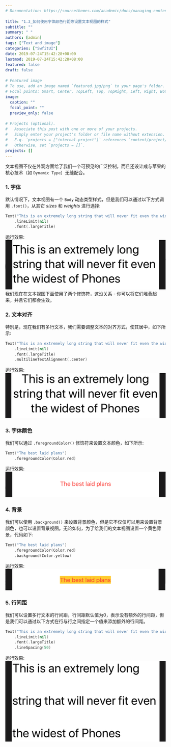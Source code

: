 ```yaml
---
# Documentation: https://sourcethemes.com/academic/docs/managing-content/

title: "1.3_如何使用字体颜色行距等设置文本视图的样式"
subtitle: ""
summary: " "
authors: [admin]
tags: ["Text and image"]
categories: ["SwfitUI"]
date: 2019-07-24T15:42:28+08:00
lastmod: 2019-07-24T15:42:28+08:00
featured: false
draft: false

# Featured image
# To use, add an image named `featured.jpg/png` to your page's folder.
# Focal points: Smart, Center, TopLeft, Top, TopRight, Left, Right, BottomLeft, Bottom, BottomRight.
image:
  caption: ""
  focal_point: ""
  preview_only: false

# Projects (optional).
#   Associate this post with one or more of your projects.
#   Simply enter your project's folder or file name without extension.
#   E.g. `projects = ["internal-project"]` references `content/project/deep-learning/index.md`.
#   Otherwise, set `projects = []`.
projects: []
---
```


<!-- more -->
文本视图不仅在外观方面给了我们一个可预见的广泛控制，而且还设计成与苹果的核心技术（如 `Dynamic Type`）无缝配合。

### 1. 字体
默认情况下，文本视图有一个 `Body` 动态类型样式，但是我们可以通过以下方式调用 `.font()`，从其它 _sizes_ 和 _weights_ 进行选择:
```swift
Text("This is an extremely long string that will never fit even the widest of Phones")
    .lineLimit(nil)
    .font(.largeTitle)
```
运行效果:
![1.3_text_font_large_title](img/1.3_text_font_large_title.png "A text with font largeTitle")
我们现在在文本视图下面使用了两个修饰符，这没关系 - 你可以将它们堆叠起来，并且它们都会生效。

### 2. 文本对齐
特别是，现在我们有多行文本，我们需要调整文本的对齐方式，使其居中，如下所示:
```swift
Text("This is an extremely long string that will never fit even the widest of Phones")
    .lineLimit(nil)
    .font(.largeTitle)
    .multilineTextAlignment(.center)
```
运行效果:
![1.3_text_alignment_center](img/1.3_text_alignment_center.png "center alignment")

### 3. 字体颜色
我们可以通过 `.foregroundColor()` 修饰符来设置文本颜色，如下所示:
```swift
Text("The best laid plans")
    .foregroundColor(Color.red)
```
运行效果:
![1.3_text_foregroundcolor](img/1.3_text_foregroundcolor.png "foreground color")

### 4. 背景
我们可以使用 `.background()` 来设置背景颜色，但是它不仅仅可以用来设置背景颜色，也可以设置背景视图。无论如何，为了给我们的文本视图设置一个黄色背景，代码如下:
```swift
Text("The best laid plans")
    .foregroundColor(Color.red)
    .background(Color.yellow)
```
运行效果:
![1.3_text_backgroundcolor](img/1.3_text_backgroundcolor.png "background color")

### 5. 行间距
我们可以设置多行文本的行间距，行间距默认值为0，表示没有额外的行间距，但是我们可以通过以下方式在行与行之间指定一个值来添加额外的行间距。
```swift
Text("This is an extremely long string that will never fit even the widest of Phones")
    .lineLimit(nil)
    .font(.largeTitle)
    .lineSpacing(50)
```
运行效果:
![1.3_text_line_spacing](img/1.3_text_line_spacing.png "line spacing")